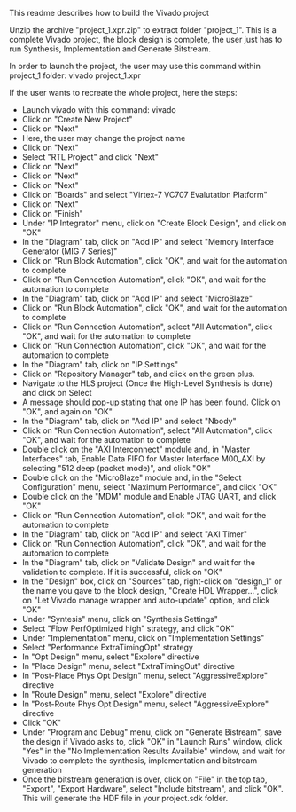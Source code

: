 This readme describes how to build the Vivado project

Unzip the archive "project_1.xpr.zip" to extract folder "project_1". This is a complete Vivado project, the block design is complete, the user just has to run Synthesis, Implementation and Generate Bitstream.

In order to launch the project, the user may use this command within project_1 folder:
	vivado project_1.xpr

If the user wants to recreate the whole project, here the steps:

- Launch vivado with this command:
	vivado
- Click on "Create New Project"
- Click on "Next"
- Here, the user may change the project name
- Click on "Next"
- Select "RTL Project" and click "Next"
- Click on "Next"
- Click on "Next"
- Click on "Next"
- Click on "Boards" and select "Virtex-7 VC707 Evalutation Platform"
- Click on "Next"
- Click on "Finish"
- Under "IP Integrator" menu, click on "Create Block Design", and click on "OK"
- In the "Diagram" tab, click on "Add IP" and select "Memory Interface Generator (MIG 7 Series)"
- Click on "Run Block Automation", click "OK", and wait for the automation to complete
- Click on "Run Connection Automation", click "OK", and wait for the automation to complete
- In the "Diagram" tab, click on "Add IP" and select "MicroBlaze"
- Click on "Run Block Automation", click "OK", and wait for the automation to complete
- Click on "Run Connection Automation", select "All Automation", click "OK", and wait for the automation to complete
- Click on "Run Connection Automation", click "OK", and wait for the automation to complete
- In the "Diagram" tab, click on "IP Settings"
- Click on "Repository Manager" tab, and click on the green plus.
- Navigate to the HLS project (Once the High-Level Synthesis is done) and click on Select
- A message should pop-up stating that one IP has been found. Click on "OK", and again on "OK"
- In the "Diagram" tab, click on "Add IP" and select "Nbody"
- Click on "Run Connection Automation", select "All Automation", click "OK", and wait for the automation to complete
- Double click on the "AXI Interconnect" module and, in "Master Interfaces" tab, Enable Data FIFO for Master Interface M00_AXI by selecting "512 deep (packet mode)", and click "OK"
- Double click on the "MicroBlaze" module and, in the "Select Configuration" menu, select "Maximum Performance", and click "OK"
- Double click on the "MDM" module and Enable JTAG UART, and click "OK"
- Click on "Run Connection Automation", click "OK", and wait for the automation to complete
- In the "Diagram" tab, click on "Add IP" and select "AXI Timer"
- Click on "Run Connection Automation", click "OK", and wait for the automation to complete
- In the "Diagram" tab, click on "Validate Design" and wait for the validation to complete. If it is successful, click on "OK"
- In the "Design" box, click on "Sources" tab, right-click on "design_1" or the name you gave to the block design, "Create HDL Wrapper...", click on "Let Vivado manage wrapper and auto-update" option, and click "OK"
- Under "Syntesis" menu, click on "Synthesis Settings"
- Select "Flow PerfOptimized high" strategy, and click "OK"
- Under "Implementation" menu, click on "Implementation Settings"
- Select "Performance ExtraTimingOpt" strategy
- In "Opt Design" menu, select "Explore" directive
- In "Place Design" menu, select "ExtraTimingOut" directive
- In "Post-Place Phys Opt Design" menu, select "AggressiveExplore" directive
- In "Route Design" menu, select "Explore" directive
- In "Post-Route Phys Opt Design" menu, select "AggressiveExplore" directive
- Click "OK"
- Under "Program and Debug" menu, click on "Generate Bistream", save the design if Vivado asks to, click "OK" in "Launch Runs" window, click "Yes" in the "No Implementation Results Available" window, and wait for Vivado to complete the synthesis, implementation and bitstream generation
- Once the bitstream generation is over, click on "File" in the top tab, "Export", "Export Hardware", select "Include bitstream", and click "OK". This will generate the HDF file in your project.sdk folder.
